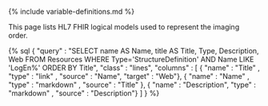 {% include variable-definitions.md %}

This page lists HL7 FHIR logical models used to represent the imaging order.


{% sql {
  "query" : "SELECT name AS Name, title AS Title, Type, Description, Web FROM Resources WHERE Type='StructureDefinition' AND Name LIKE 'LogEn%' ORDER BY Title",
  "class" : "lines",
  "columns" : [
    { "name" : "Title"      , "type" : "link"     , "source" : "Name", "target" : "Web"},
    { "name" : "Name"       , "type" : "markdown" , "source" : "Title" },
    { "name" : "Description", "type" : "markdown" , "source" : "Description"}
  ]
} %}
